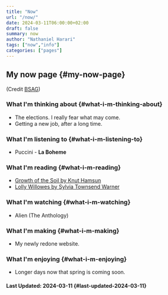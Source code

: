 ```yaml
---
title: "Now"
url: "/now/"
date: 2024-03-11T06:00:00+02:00
draft: false
summary: now
author: "Nathaniel Harari"
tags: ["now","info"]
categories: ["pages"]
---
```

## My now page {#my-now-page}

(Credit [BSAG](https://bsag.omg.lol/now))


### What I'm thinking about {#what-i-m-thinking-about}

-   The elections. I really fear what may come.
-   Getting a new job, after a long time.


### What I'm listening to {#what-i-m-listening-to}

-   Puccini - **La Boheme**


### What I'm reading {#what-i-m-reading}

-   [Growth of the Soil by Knut Hamsun](https://www.amazon.com/Growth-Soil-Knut-Hamsun-ebook/dp/B0BLVLC47X/)
-   [Lolly Willowes by Sylvia Townsend Warner](https://www.amazon.com/Willowes-Loving-Huntsman-Sylvia-Townsend-ebook/dp/B0BRQNP37K/)


### What I'm watching {#what-i-m-watching}

-   Alien (The Anthology)


### What I'm making {#what-i-m-making}

-   My newly redone website.


### What I'm enjoying {#what-i-m-enjoying}

-   Longer days now that spring is coming soon.


#### Last Updated: 2024-03-11 {#last-updated-2024-03-11}
